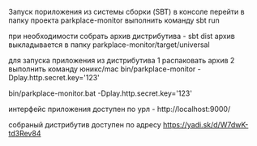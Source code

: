 
 Запуск пориложения из системы сборки (SBT)
 в консоле перейти в папку проекта parkplace-monitor
 выполнить команду
 sbt run

 при необходимости собрать архив  дистрибутива -
 sbt dist
 архив выкладывается в папку parkplace-monitor/target/universal

 для запуска приложения из дистрибутива 
 1 распаковать архив
 2 выполнить команду
 юникс/mac
 bin/parkplace-monitor -Dplay.http.secret.key='123'

 bin/parkplace-monitor.bat -Dplay.http.secret.key='123'

 интерфейс приложения доступен по урл -
 http://localhost:9000/
 
 
 собраный дистрибутив доступен по адресу
 https://yadi.sk/d/W7dwK-td3Rev84